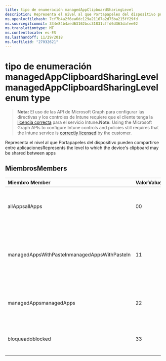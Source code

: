 ```yaml
---
title: tipo de enumeración managedAppClipboardSharingLevel
description: Representa el nivel al que Portapapeles del dispositivo pueden compartirse entre aplicaciones
ms.openlocfilehash: 7cf7b4a2f6ea6dc129a21167a2d75ba215ff29fd
ms.sourcegitcommit: 334e84b4aed63162bcc31831cffd6d363dafee02
ms.translationtype: MT
ms.contentlocale: es-ES
ms.lasthandoff: 11/29/2018
ms.locfileid: "27032621"
---
```

# <a name="managedappclipboardsharinglevel-enum-type"></a><span data-ttu-id="2883b-103">tipo de enumeración managedAppClipboardSharingLevel</span><span class="sxs-lookup"><span data-stu-id="2883b-103">managedAppClipboardSharingLevel enum type</span></span>

> <span data-ttu-id="2883b-104">**Nota:** El uso de las API de Microsoft Graph para configurar las directivas y los controles de Intune requiere que el cliente tenga la [licencia correcta](https://go.microsoft.com/fwlink/?linkid=839381) para el servicio Intune.</span><span class="sxs-lookup"><span data-stu-id="2883b-104">**Note:** Using the Microsoft Graph APIs to configure Intune controls and policies still requires that the Intune service is [correctly licensed](https://go.microsoft.com/fwlink/?linkid=839381) by the customer.</span></span>

<span data-ttu-id="2883b-105">Representa el nivel al que Portapapeles del dispositivo pueden compartirse entre aplicaciones</span><span class="sxs-lookup"><span data-stu-id="2883b-105">Represents the level to which the device's clipboard may be shared between apps</span></span>
## <a name="members"></a><span data-ttu-id="2883b-106">Miembros</span><span class="sxs-lookup"><span data-stu-id="2883b-106">Members</span></span>
|<span data-ttu-id="2883b-107">Miembro	</span><span class="sxs-lookup"><span data-stu-id="2883b-107">Member</span></span>|<span data-ttu-id="2883b-108">Valor</span><span class="sxs-lookup"><span data-stu-id="2883b-108">Value</span></span>|<span data-ttu-id="2883b-109">Descripción</span><span class="sxs-lookup"><span data-stu-id="2883b-109">Description</span></span>|
|:---|:---|:---|
|<span data-ttu-id="2883b-110">allApps</span><span class="sxs-lookup"><span data-stu-id="2883b-110">allApps</span></span>|<span data-ttu-id="2883b-111">0</span><span class="sxs-lookup"><span data-stu-id="2883b-111">0</span></span>|<span data-ttu-id="2883b-112">Se permite el uso compartido entre todas las aplicaciones, o no administradas</span><span class="sxs-lookup"><span data-stu-id="2883b-112">Sharing is allowed between all apps, managed or not</span></span>|
|<span data-ttu-id="2883b-113">managedAppsWithPasteIn</span><span class="sxs-lookup"><span data-stu-id="2883b-113">managedAppsWithPasteIn</span></span>|<span data-ttu-id="2883b-114">1</span><span class="sxs-lookup"><span data-stu-id="2883b-114">1</span></span>|<span data-ttu-id="2883b-115">Se permite el uso compartido entre todas las aplicaciones administradas con pegar en habilitado</span><span class="sxs-lookup"><span data-stu-id="2883b-115">Sharing is allowed between all managed apps with paste in enabled</span></span>|
|<span data-ttu-id="2883b-116">managedApps</span><span class="sxs-lookup"><span data-stu-id="2883b-116">managedApps</span></span>|<span data-ttu-id="2883b-117">2</span><span class="sxs-lookup"><span data-stu-id="2883b-117">2</span></span>|<span data-ttu-id="2883b-118">Se permite el uso compartido entre todas las aplicaciones administradas</span><span class="sxs-lookup"><span data-stu-id="2883b-118">Sharing is allowed between all managed apps</span></span>|
|<span data-ttu-id="2883b-119">bloqueado</span><span class="sxs-lookup"><span data-stu-id="2883b-119">blocked</span></span>|<span data-ttu-id="2883b-120">3</span><span class="sxs-lookup"><span data-stu-id="2883b-120">3</span></span>|<span data-ttu-id="2883b-121">Uso compartido entre aplicaciones está deshabilitado</span><span class="sxs-lookup"><span data-stu-id="2883b-121">Sharing between apps is disabled</span></span>|



